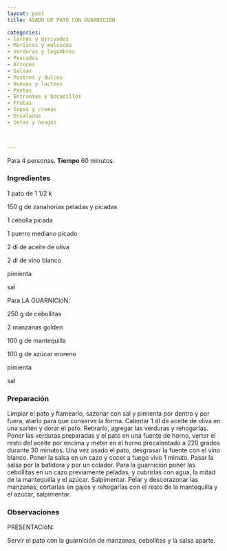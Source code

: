 ```yaml
---
layout: post
title: ASADO DE PATO CON GUARNICIÓN

categories:
- Carnes y derivados
- Mariscos y moluscos
- Verduras y legumbres
- Pescados
- Arroces
- Salsas
- Postres y dulces
- Huevos y lacteos
- Pastas
- Entrantes y bocadillos
- Frutas
- Sopas y cremas
- Ensaladas
- Setas y hongos
 


---
```


Para 4 personas.
<b>Tiempo</b> 60 minutos.

<h3>Ingredientes</h3>

1 pato de 1 1/2 k

150 g de zanahorias peladas y picadas

1 cebolla picada

1 puerro mediano picado

2 dl de aceite de oliva

2 dl de vino blanco

pimienta

sal

Para LA GUARNICIóN:

250 g de cebollitas

2 manzanas golden

100 g de mantequilla

100 g de azúcar moreno

pimienta

sal

<h3>Preparación</h3>

Limpiar el pato y flamearlo, sazonar con sal y pimienta por dentro y por fuera, atarlo para que conserve la forma. Calentar 1 dl de aceite de oliva en una sartén y dorar el pato. Retirarlo, agregar las verduras y rehogarlas. Poner las verduras preparadas y el pato en una fuente de horno, verter el resto del aceite por encima y meter en el horno precalentado a 220 grados durante 30 minutos. Una vez asado el pato, desgrasar la fuente con el vino blanco. Poner la salsa en un cazo y cocer a fuego vivo 1 minuto. Pasar la salsa por la batidora y por un colador. Para la guarnición poner las cebollitas en un cazo previamente peladas, y cubrirlas con agua, la mitad de la mantequilla y el azúcar. Salpimentar. Pelar y descorazonar las manzanas, cortarlas en gajos y rehogarlas con el resto de la mantequilla y el azúcar, salpimentar.

<h3>Observaciones</h3>

PRESENTACIóN:

Servir el pato con la guarnición de manzanas, cebollitas y la salsa aparte.

